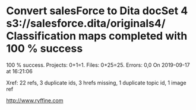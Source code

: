 # Convert salesForce to Dita docSet 4 s3://salesforce.dita/originals4/ Classification maps completed with 100 % success

100 % success. Projects: 0+1=1.  Files: 0+25=25. Errors: 0,0  On 2019-09-17 at 16:21:06

Xref: 22 refs, 3 duplicate ids, 3 hrefs missing, 1 duplicate topic id, 1 image ref



http://www.ryffine.com

